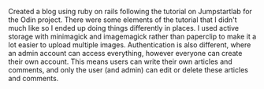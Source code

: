 Created a blog using ruby on rails following the tutorial on Jumpstartlab for the Odin project. There were some elements of the tutorial that I didn't much like so I ended up doing things differently in places. I used active storage with minimagick and imagemagick rather than paperclip to make it a lot easier to upload multiple images. Authentication is also different, where an admin account can access everything, however everyone can create their own account. This means users can write their own articles and comments, and only the user (and admin) can edit or delete these articles and comments.
